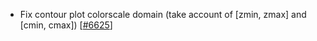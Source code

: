  - Fix contour plot colorscale domain (take account of [zmin, zmax] and [cmin, cmax]) [[#6625](https://github.com/plotly/plotly.js/pull/6625)]
